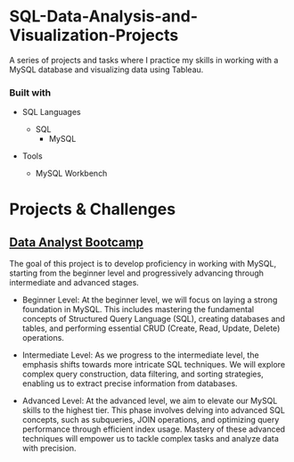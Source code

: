 # SQL-Data-Analysis-and-Visualization-Projects
A series of projects and tasks where I practice my skills in working with a MySQL database and visualizing data using Tableau.

### Built with

+ SQL Languages
  + SQL
	+ MySQL

+ Tools
	+ MySQL Workbench

# Projects & Challenges

## [Data Analyst Bootcamp](https://www.youtube.com/watch?v=rGx1QNdYzvs&list=PLUaB-1hjhk8FE_XZ87vPPSfHqb6OcM0cF&index=2)
The goal of this project is to develop proficiency in working with MySQL, starting from the beginner level and progressively advancing through intermediate and advanced stages.

+ Beginner Level: At the beginner level, we will focus on laying a strong foundation in MySQL. This includes mastering the fundamental concepts of Structured Query Language (SQL), creating databases and tables, and performing essential CRUD (Create, Read, Update, Delete) operations.

+ Intermediate Level: As we progress to the intermediate level, the emphasis shifts towards more intricate SQL techniques. We will explore complex query construction, data filtering, and sorting strategies, enabling us to extract precise information from databases.

+ Advanced Level: At the advanced level, we aim to elevate our MySQL skills to the highest tier. This phase involves delving into advanced SQL concepts, such as subqueries, JOIN operations, and optimizing query performance through efficient index usage. Mastery of these advanced techniques will empower us to tackle complex tasks and analyze data with precision.
